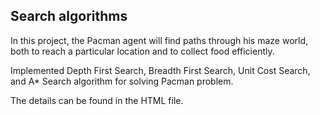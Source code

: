 ## Search algorithms
In this project, the Pacman agent will find paths through his maze world, both to reach a particular location and to collect food efficiently. 

Implemented Depth First Search, Breadth First Search, Unit Cost Search, and A* Search algorithm for solving Pacman problem.

The details can be found in the HTML file.
